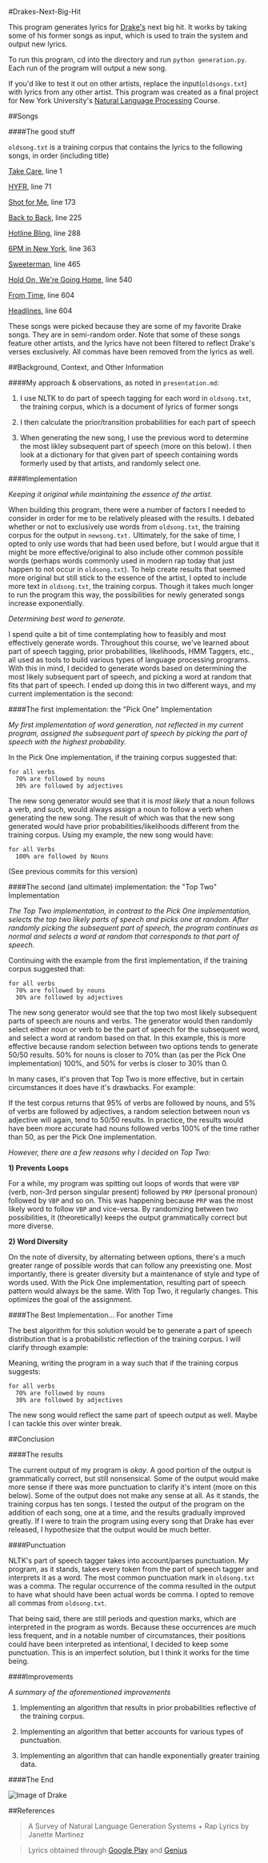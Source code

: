 #Drakes-Next-Big-Hit

This program generates lyrics for [Drake's](https://play.spotify.com/artist/3TVXtAsR1Inumwj472S9r4?play=true&utm_source=open.spotify.com&utm_medium=open) next big hit. It works by taking some of his former songs as input, which is used to train the system and output new lyrics. 

To run this program, cd into the directory and run `python generation.py`. Each run of the program will output a new song.

If you'd like to test it out on other artists, replace the input(`oldsongs.txt`) with lyrics from any other artist. This program was created as a final project for New York University's [Natural Language Processing](http://cs.nyu.edu/courses/fall15/CSCI-UA.0480-006/) Course. 

##Songs

####The good stuff

`oldsong.txt` is a training corpus that contains the lyrics to the following songs, in order (including title)

[Take Care](https://play.spotify.com/album/63WdJvk8G9hxJn8u5rswNh?play=true&utm_source=open.spotify.com&utm_medium=open), line 1

[HYFR](https://play.spotify.com/track/0m1KYWlT6LhFRBDVq9UNx4), line 71

[Shot for Me](https://play.spotify.com/track/6k7b4mcxLP5HPo6hNoXoM6?play=true&utm_source=open.spotify.com&utm_medium=open), line 173

[Back to Back](https://play.spotify.com/track/6Q2F6SCi5jrPUCS2m1vPa6), line 225

[Hotline Bling](https://play.spotify.com/album/19YQ10twgD5djBaBDUpH7o), line 288

[6PM in New York](https://play.spotify.com/track/0KPUIYMqfLBvpRCwZ9hpFs), line 363

[Sweeterman](https://www.youtube.com/watch?v=L8mu13y1itU), line 465

[Hold On, We're Going Home](https://play.spotify.com/track/0FyBloIEdLS3f3SodFiju1?play=true&utm_source=open.spotify.com&utm_medium=open), line 540

[From Time](https://play.spotify.com/track/10VBBaul4zVD0reteuIHM2?play=true&utm_source=open.spotify.com&utm_medium=open), line 604

[Headlines](://play.spotify.com/album/2YLE9V9JI8WaDgbyuuJHnU?play=true&utm_source=open.spotify.com&utm_medium=open), line 604

These songs were picked because they are some of my favorite Drake songs. They are in semi-random order. Note that some of these songs feature other artists, and the lyrics have not been filtered to reflect Drake's verses exclusively. All commas have been removed from the lyrics as well.

##Background, Context, and Other Information

####My approach & observations, as noted in `presentation.md`:

1. I use NLTK to do part of speech tagging for each word in `oldsong.txt`, the training corpus, which is a document of lyrics of former songs

2. I then calculate the prior/transition probabilities for each part of speech

3. When generating the new song, I use the previous word to determine the most likley subsequent part of speech (more on this below). I then look at a dictionary for that given part of speech containing words formerly used by that artists, and randomly select one.

####Implementation

*Keeping it original while maintaining the essence of the artist.*

When building this program, there were a number of factors I needed to consider in order for me to be relatively pleased with the results. I debated whether or not to exclusively use words from `oldsong.txt`, the training corpus for the output in  `newsong.txt.` Ultimately, for the sake of time, I opted to only use words that had been used before, but I would argue that it might be more effective/original to also include other common possible words (perhaps words commonly used in modern rap today that just happen to not occur in `oldsong.txt`).  To help create results that seemed more original but still stick to the essence of the artist, I opted to include more text in `oldsong.txt`, the training corpus. Though it takes much longer to run the program this way, the possibilities for newly generated songs increase exponentially.

*Determining best word to generate.*

I spend quite a bit of time contemplating how to feasibly and most effectively generate words. Throughout this course, we've learned about part of speech tagging, prior probabilities, likelihoods, HMM Taggers, etc., all used as tools to build various types of language processing programs.  With this in mind, I decided to generate words based on determining the most likely subsequent part of speech, and picking a word at random that fits that part of speech. I ended up doing this in two different ways, and my current implementation is the second:

####The first implementation: the "Pick One" Implementation

*My first implementation of word generation, not reflected in my current program, assigned the subsequent part of speech by picking the part of speech with the highest probability.*

In the Pick One implementation, if the training corpus suggested that:

```
for all verbs
  70% are followed by nouns
  30% are followed by adjectives
```

The new song generator would see that it is *most likely* that a noun follows a verb, and such, would always assign a noun to follow a verb when generating the new song. The result of which was that the new song generated would have prior probabilities/likelihoods different from the training corpus. Using my example, the new song would have:

```
for all Verbs
  100% are followed by Nouns
```

(See previous commits for this version)

####The second (and ultimate) implementation: the "Top Two" Implementation

*The Top Two implementation, in contrast to the Pick One implementation, selects the top two likely parts of speech and picks one at random. After randomly picking the subsequent part of speech, the program continues as normal and selects a word at random that corresponds to that part of speech.*

Continuing with the example from the first implementation, if the training corpus suggested that:

```
for all verbs
  70% are followed by nouns
  30% are followed by adjectives
```

The new song generator would see that the top two most likely subsequent parts of speech are nouns and verbs. The generator would then randomly select either noun or verb to be the part of speech for the subsequent word, and select a word at random based on that. In this example, this is more effective because random selection between two options tends to generate 50/50 results. 50% for nouns is closer to 70% than (as per the Pick One implementation) 100%, and 50% for verbs is closer to 30% than 0. 

In many cases, it's proven that Top Two is more effective, but in certain circumstances it does have it's drawbacks. For example:

If the test corpus returns that 95% of verbs are followed by nouns, and 5% of verbs are followed by adjectives, a random selection between noun vs adjective will again, tend to 50/50 results. In practice, the results would have been more accurate had nouns followed verbs 100% of the time rather than 50, as per the Pick One implementation.

*However, there are a few reasons why I decided on Top Two:*

**1) Prevents Loops**

For a while, my program was spitting out loops of words that were `VBP` (verb, non-3rd person singular present) followed by `PRP` (personal pronoun) followed by `VBP` and so on. This was happening because `PRP` was the most likely word to follow `VBP` and vice-versa. By randomizing between two possibilities, it (theoretically) keeps the output grammatically correct but more diverse.

**2) Word Diversity**

On the note of diversity, by alternating between options, there's a much greater range of possible words that can follow any preexisting one. Most importantly, there is greater diversity but a maintenance of style and type of words used. With the Pick One implementation, resulting part of speech pattern would always be the same. With Top Two, it regularly changes. This optimizes the goal of the assignment.

####The Best Implementation... For another Time

The best algorithm for this solution would be to generate a part of speech distribution that is a probabilistic reflection of the training corpus. I will clarify through example:

Meaning, writing the program in a way such that if the training corpus suggests:

```
for all verbs
  70% are followed by nouns
  30% are followed by adjectives
```

The new song would reflect the same part of speech output as well. Maybe I can tackle this over winter break.

##Conclusion

####The results

The current output of my program is *okay*. A good portion of the output is grammatically correct, but still nonsensical. Some of the output would make more sense if there was more punctuation to clarify it's intent (more on this below).  Some of the output does not make any sense at all.  As it stands, the training corpus has ten songs.  I tested the output of the program on the addition of each song, one at a time, and the results gradually improved greatly. If I were to train the program using every song that Drake has ever released, I hypothesize that the output would be much better.

####Punctuation

NLTK's part of speech tagger takes into account/parses punctuation.  My program, as it stands, takes every token from the part of speech tagger and interprets it as a word.  The most common punctuation mark in `oldsong.txt` was a comma. The regular occurrence of the comma resulted in the output to have what should have been actual words be comma. I opted to remove all commas from `oldsong.txt`.

That being said, there are still periods and question marks, which are interpreted in the program as words. Because these occurrences are much less frequent, and in a notable number of circumstances, their positions could have been interpreted as intentional, I decided to keep some punctuation. This is an imperfect solution, but I think it works for the time being.

####Improvements

*A summary of the aforementioned improvements*

1. Implementing an algorithm that results in prior probabilities reflective of the training corpus.

2. Implementing an algorithm that better accounts for various types of punctuation.

3. Implementing an algorithm that can handle exponentially greater training data.

####The End

![Image of Drake](http://www.etonline.com/news/2015/10/24187336/set_drake_hotling_bling_video-640.jpg)

##References

>A Survey of Natural Language Generation Systems + Rap Lyrics by Janette Martinez

>Lyrics obtained through [Google Play](https://play.google.com/store?hl=en) and [Genius](http://genius.com/)
